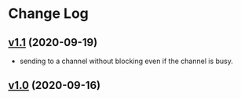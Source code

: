 # Change Log

## [v1.1](https://github.com/thewizardplusplus/go-sync-utils/tree/v1.1) (2020-09-19)

- sending to a channel without blocking even if the channel is busy.

## [v1.0](https://github.com/thewizardplusplus/go-sync-utils/tree/v1.0) (2020-09-16)

